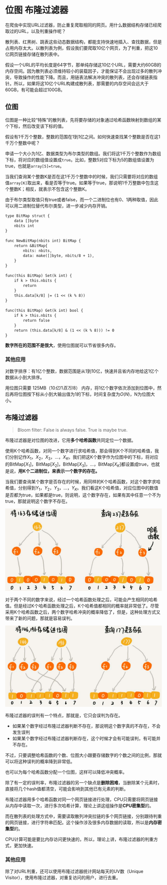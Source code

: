 # 位图 布隆过滤器

在爬虫中实现URL过滤器，防止重复爬取相同的网页。用什么数据结构存储已经爬取过的URL，以及判重操作呢？

散列表、红黑树、跳表这些动态数据结构，都能支持快速地插入、查找数据，但是占用内存太大。以散列表为例，假设我们要爬取10亿个网页，为了判重，把这10亿网页链接存储在散列表中。

假设一个URL的平均长度是64字节，那单纯存储这10亿个URL，需要大约60GB的内存空间。因为散列表必须维持较小的装载因子，才能保证不会出现过多的散列冲突，导致操作的性能下降。而且，用链表法解决冲突的散列表，还会存储链表指针。所以，如果将这10亿个URL构建成散列表，那需要的内存空间会远大于60GB，有可能会超过100GB。



## 位图

位图是一种比较“特殊”的散列表，先将要存储的对象通过哈希函数映射到数组的某个下标，然后改变该下标的值。

假设有1千万个整数，整数的范围在1到1亿之间。如何快速查找某个整数是否在这1千万个整数中呢？

申请一个大小为1亿、数据类型为布尔类型的数组。我们将这1千万个整数作为数组下标，将对应的数组值设置成`true`。比如，整数5对应下标为5的数组值设置为true，也就是`array[5]=true`。

当我们查询某个整数K是否在这1千万个整数中的时候，我们只需要将对应的数组值`array[K]`取出来，看是否等于true。如果等于true，那说明1千万整数中包含这个整数K；相反，就表示不包含这个整数K。

由于布尔类型取值只有true或者false，而一个二进制位也有0、1两种取值，因此可以用二进制位替代布尔类型，进一步减少内存开销。

```text
type BitMap struct {
    data []byte
    nbits int
}

func NewBitMap(nbits int) BitMap {
    return &BitMap{
        nbits: nbits,
        data: make([]byte, nbits/8 + 1),
    }
}

func(this BitMap) Set(k int) {
    if k > this.nbits {
        return
    }
    this.data[k/8] |= (1 << (k % 8))
}

func(this BitMap) Get(k int) bool {
    if k > this.nbits {
        return false
    }
    return (this.data[k/8] & (1 << (k % 8))) != 0
}
```

**数字所在的范围不是很大**，使用位图就可以节省很多内存。



### 其他应用

对数字排序：有1亿个整数，数据范围是从1到10亿，快速并且省内存地给这1亿个数据从小到大排序。

用位图只需要 125MB（$10亿/1百万 / 8$） 内存，将1亿个数字依次添加到位图中，然后再将位图按下标从小到大输出值为1的下标，时间复杂度为$O(N)$，N为位图大小。



## 布隆过滤器

> Bloom filter: False is always false. True is maybe true.

布隆过滤器是对位图的改进，它用**多个哈希函数**共同定位一个数据。

使用K个哈希函数，对同一个数字进行求哈希值，那会得到K个不同的哈希值，我们分别记作$X_{1}$，$X_{2}$，$X_{3}$，…，$X_{K}$。我们把这K个数字作为位图中的下标，将对应的BitMap\[$X_{1}$\]，BitMap\[$X_{2}$\]，BitMap\[$X_{3}$\]，…，BitMap\[$X_{K}$\]都设置成true，也就是说，**用K个二进制位，来表示一个数字的存在。**

当我们要查询某个数字是否存在的时候，用同样的K个哈希函数，对这个数字求哈希值，分别得到$Y_{1}$，$Y_{2}$，$Y_{3}$，…，$Y_{K}$。我们看这K个哈希值，对应位图中的数值是否都为true，如果都是true，则说明，这个数字存在，如果有其中任意一个不为true，那就说明这个数字不存在。

![1583629158030](wei-tu-bu-long-guo-lv-qi.assets/1583629158030.png)

对于两个不同的数字来说，经过一个哈希函数处理之后，可能会产生相同的哈希值。但是经过K个哈希函数处理之后，K个哈希值都相同的概率就非常低了。尽管采用K个哈希函数之后，两个数字哈希冲突的概率降低了，但是，这种处理方式又带来了新的问题，那就是容易误判。

![1583629303873](wei-tu-bu-long-guo-lv-qi.assets/1583629303873.png)

布隆过滤器的误判有一个特点，那就是，它只会误判为存在。

* 如果某个数字经过布隆过滤器判断不存在，那说明这个数字真的不存在，不会发生误判
* 如果某个数字经过布隆过滤器判断存在，这个时候才会有可能误判，有可能并不存在。

不过，只要调整哈希函数的个数、位图大小跟要存储数字的个数之间的比例，那就可以将这种误判的概率降到非常低。

也可以为每个哈希函数分配一个位图，这样可以降低冲突概率。

除了有一定的误判率，布隆过滤器的另一个缺点是**删除困难**，当删除某个元素时，直接将几个hash值都清空，可能会影响到其他已有元素的判断。

布隆过滤器用多个哈希函数对同一个网页链接进行处理，CPU只需要将网页链接从内存中读取一次，进行多次哈希计算，理论上讲这组操作是**CPU密集型**的。

而在散列表的处理方式中，需要读取散列冲突拉链的多个网页链接，分别跟待判重的网页链接，进行字符串匹配。这个操作涉及很多内存数据的读取，所以是**内存密集型**的。

CPU计算可能是要比内存访问更快速的，所以，理论上讲，布隆过滤器的判重方式，更加快速。



### 其他应用

除了对URL判重，还可以使用布隆过滤器统计网站每天的UV数（Unique Visitor），使用布隆过滤器，对重复访问的用户，进行去重。

